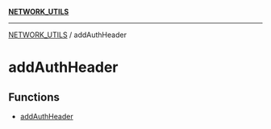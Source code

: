 [**NETWORK_UTILS**](../README.md)

***

[NETWORK_UTILS](../README.md) / addAuthHeader

# addAuthHeader

## Functions

- [addAuthHeader](functions/addAuthHeader.md)
